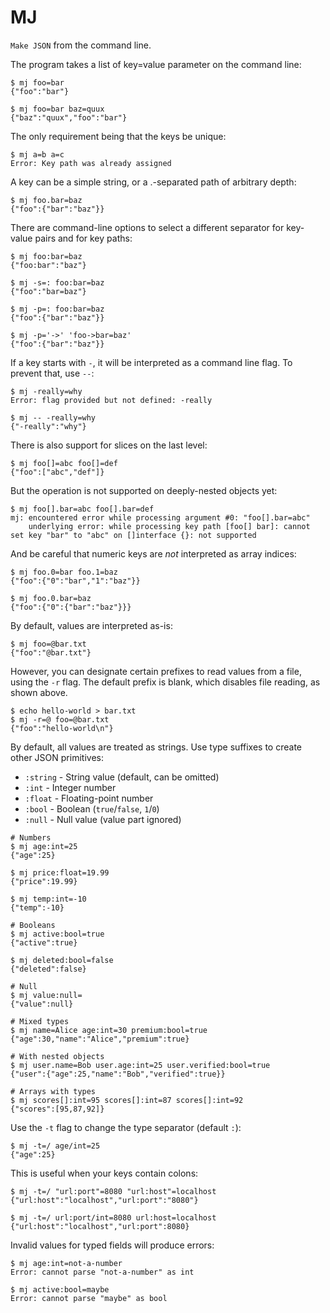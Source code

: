 # MJ

`Make JSON` from the command line.

The program takes a list of key=value parameter on the command line:

```shell
$ mj foo=bar
{"foo":"bar"}

$ mj foo=bar baz=quux
{"baz":"quux","foo":"bar"}
```

The only requirement being that the keys be unique:

```shell
$ mj a=b a=c
Error: Key path was already assigned
```

A key can be a simple string, or a .-separated path of arbitrary depth:

```shell
$ mj foo.bar=baz
{"foo":{"bar":"baz"}}
```

There are command-line options to select a different separator for key-value
pairs and for key paths:

```shell
$ mj foo:bar=baz
{"foo:bar":"baz"}

$ mj -s=: foo:bar=baz
{"foo":"bar=baz"}

$ mj -p=: foo:bar=baz
{"foo":{"bar":"baz"}}

$ mj -p='->' 'foo->bar=baz'
{"foo":{"bar":"baz"}}
```

If a key starts with `-`, it will be interpreted as a command line flag. To
prevent that, use `--`:

```shell
$ mj -really=why
Error: flag provided but not defined: -really

$ mj -- -really=why
{"-really":"why"}
```

There is also support for slices on the last level:

```shell
$ mj foo[]=abc foo[]=def
{"foo":["abc","def"]}
```

But the operation is not supported on deeply-nested objects yet:

```shell
$ mj foo[].bar=abc foo[].bar=def
mj: encountered error while processing argument #0: "foo[].bar=abc"
	underlying error: while processing key path [foo[] bar]: cannot set key "bar" to "abc" on []interface {}: not supported
```

And be careful that numeric keys are _not_ interpreted as array indices:

```shell
$ mj foo.0=bar foo.1=baz
{"foo":{"0":"bar","1":"baz"}}

$ mj foo.0.bar=baz
{"foo":{"0":{"bar":"baz"}}}
```

By default, values are interpreted as-is:

```shell
$ mj foo=@bar.txt
{"foo":"@bar.txt"}
```

However, you can designate certain prefixes to read values from a file,
using the `-r` flag. The default prefix is blank, which disables file reading,
as shown above.

```shell
$ echo hello-world > bar.txt
$ mj -r=@ foo=@bar.txt
{"foo":"hello-world\n"}
```

By default, all values are treated as strings. Use type suffixes to create other JSON primitives:

- `:string` - String value (default, can be omitted)
- `:int` - Integer number
- `:float` - Floating-point number
- `:bool` - Boolean (`true`/`false`, `1`/`0`)
- `:null` - Null value (value part ignored)

```shell
# Numbers
$ mj age:int=25
{"age":25}

$ mj price:float=19.99
{"price":19.99}

$ mj temp:int=-10
{"temp":-10}

# Booleans
$ mj active:bool=true
{"active":true}

$ mj deleted:bool=false
{"deleted":false}

# Null
$ mj value:null=
{"value":null}

# Mixed types
$ mj name=Alice age:int=30 premium:bool=true
{"age":30,"name":"Alice","premium":true}

# With nested objects
$ mj user.name=Bob user.age:int=25 user.verified:bool=true
{"user":{"age":25,"name":"Bob","verified":true}}

# Arrays with types
$ mj scores[]:int=95 scores[]:int=87 scores[]:int=92
{"scores":[95,87,92]}
```

Use the `-t` flag to change the type separator (default `:`):

```shell
$ mj -t=/ age/int=25
{"age":25}
```

This is useful when your keys contain colons:

```shell
$ mj -t=/ "url:port"=8080 "url:host"=localhost
{"url:host":"localhost","url:port":"8080"}

$ mj -t=/ url:port/int=8080 url:host=localhost
{"url:host":"localhost","url:port":8080}
```

Invalid values for typed fields will produce errors:

```shell
$ mj age:int=not-a-number
Error: cannot parse "not-a-number" as int

$ mj active:bool=maybe
Error: cannot parse "maybe" as bool
```

